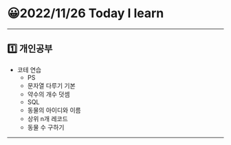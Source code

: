 # 😀2022/11/26 Today I learn
-------------------------
## 1️⃣ 개인공부
  * 코테 연습
    * PS
    * 문자열 다루기 기본
    * 약수의 개수 덧셈
    * SQL
    * 동물의 아이디와 이름
    * 상위 n개 레코드
    * 동물 수 구하기
-------------------------
